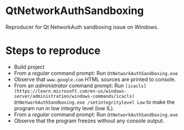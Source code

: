 # QtNetworkAuthSandboxing

Reproducer for Qt NetworkAuth sandboxing issue on Windows.


# Steps to reproduce
* Build project
* From a _regular_ command prompt: Run `QtNetworkAuthSandboxing.exe`
* Observe that `www.google.com` HTML sources are printed to console.
* From an _administrator_ command prompt: Run `[icacls](https://learn.microsoft.com/en-us/windows-server/administration/windows-commands/icacls) QtNetworkAuthSandboxing.exe /setintegritylevel Low` to make the program run in low integrity level (low IL).
* From a _regular_ command prompt: Run `QtNetworkAuthSandboxing.exe`
* Observe that the program freezes without any console output.
